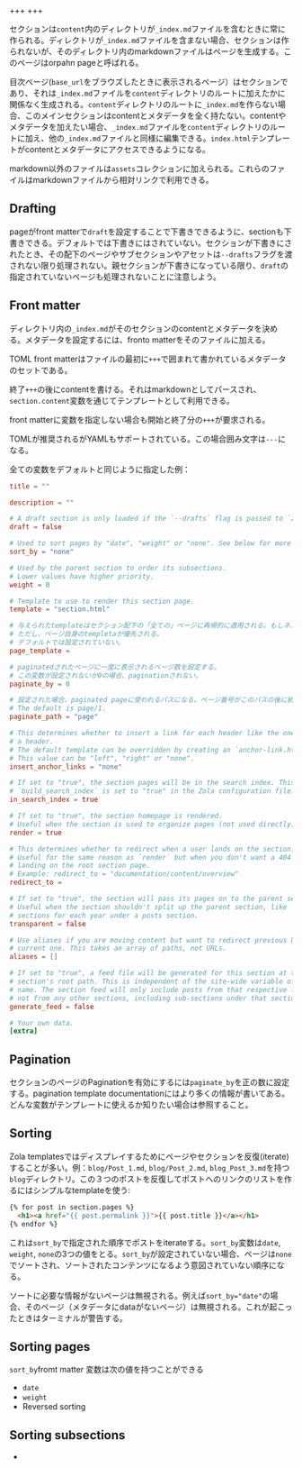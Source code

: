 +++
+++

セクションは`content`内のディレクトリが`_index.md`ファイルを含むときに常に作られる。ディレクトリが`_index.md`ファイルを含まない場合、セクションは作られないが、そのディレクトリ内のmarkdownファイルはページを生成する。このページはorpahn pageと呼ばれる。

目次ページ(`base_url`をブラウズしたときに表示されるページ）はセクションであり、それは`_index.md`ファイルを`content`ディレクトリのルートに加えたかに関係なく生成される。`content`ディレクトリのルートに`_index.md`を作らない場合、このメインセクションはcontentとメタデータを全く持たない。contentやメタデータを加えたい場合、`_index.md`ファイルを`content`ディレクトリのルートに加え、他の`_index.md`ファイルと同様に編集できる。`index.html`テンプレートがcontentとメタデータにアクセスできるようになる。

markdown以外のファイルは`assets`コレクションに加えられる。これらのファイルはmarkdownファイルから相対リンクで利用できる。

## Drafting

pageがfront matterで`draft`を設定することで下書きできるように、sectionも下書きできる。デフォルトでは下書きにはされていない。セクションが下書きにされたとき、その配下のページやサブセクションやアセットは`--drafts`フラグを渡されない限り処理されない。親セクションが下書きになっている限り、`draft`の指定されていないページも処理されないことに注意しよう。

## Front matter

ディレクトリ内の`_index.md`がそのセクションのcontentとメタデータを決める。メタデータを設定するには、fronto matterをそのファイルに加える。

TOML front matterはファイルの最初に`+++`で囲まれて書かれているメタデータのセットである。

終了`+++`の後にcontentを書ける。それはmarkdownとしてパースされ、`section.content`変数を通じてテンプレートとして利用できる。

front matterに変数を指定しない場合も開始と終了分の`+++`が要求される。

TOMLが推奨されるがYAMLもサポートされている。この場合囲み文字は`---`になる。

全ての変数をデフォルトと同じように指定した例：

```toml
title = ""

description = ""

# A draft section is only loaded if the `--drafts` flag is passed to `zola build`, `zola serve` or `zola check`.
draft = false

# Used to sort pages by "date", "weight" or "none". See below for more information.
sort_by = "none"

# Used by the parent section to order its subsections.
# Lower values have higher priority.
weight = 0

# Template to use to render this section page.
template = "section.html"

# 与えられたtemplateはセクション配下の「全ての」ページに再帰的に適用される。もしネストされたセクションの下にページがあれば、一番近いpage_templateが使用される。
# ただし、ページ自身のtempletaが優先される。
# デフォルトでは設定されていない。
page_template =

# paginatedされたページに一度に表示されるページ数を設定する。
# この変数が設定されないか0の場合、paginationされない。
paginate_by = 0

# 設定された場合、paginated pageに使われるパスになる。ページ番号がこのパスの後に続く。
# The default is page/1.
paginate_path = "page"

# This determines whether to insert a link for each header like the ones you can see on this site if you hover over
# a header.
# The default template can be overridden by creating an `anchor-link.html` file in the `templates` directory.
# This value can be "left", "right" or "none".
insert_anchor_links = "none"

# If set to "true", the section pages will be in the search index. This is only used if
# `build_search_index` is set to "true" in the Zola configuration file.
in_search_index = true

# If set to "true", the section homepage is rendered.
# Useful when the section is used to organize pages (not used directly).
render = true

# This determines whether to redirect when a user lands on the section. Defaults to not being set.
# Useful for the same reason as `render` but when you don't want a 404 when
# landing on the root section page.
# Example: redirect_to = "documentation/content/overview"
redirect_to = 

# If set to "true", the section will pass its pages on to the parent section. Defaults to `false`.
# Useful when the section shouldn't split up the parent section, like
# sections for each year under a posts section.
transparent = false

# Use aliases if you are moving content but want to redirect previous URLs to the
# current one. This takes an array of paths, not URLs.
aliases = []

# If set to "true", a feed file will be generated for this section at the
# section's root path. This is independent of the site-wide variable of the same
# name. The section feed will only include posts from that respective feed, and
# not from any other sections, including sub-sections under that section.
generate_feed = false

# Your own data.
[extra]
```

## Pagination

セクションのページのPaginationを有効にするには`paginate_by`を正の数に設定する。pagination template documentationにはより多くの情報が書いてある。どんな変数がテンプレートに使えるか知りたい場合は参照すること。

## Sorting

Zola templatesではディスプレイするためにページやセクションを反復(iterate)することが多い。例：`blog/Post_1.md`, `blog/Post_2.md`, `blog_Post_3.md`を持つ`blog`ディレクトリ。この３つのポストを反復してポストへのリンクのリストを作るにはシンプルなtemplateを使う:

```html
{% for post in section.pages %}
  <h1><a href="{{ post.permalink }}">{{ post.title }}</a></h1>
{% endfor %}
```

これは`sort_by`で指定された順序でポストをiterateする。`sort_by`変数は`date`, `weight`, `none`の3つの値をとる。`sort_by`が設定されていない場合、ページは`none`でソートされ、ソートされたコンテンツになるよう意図されていない順序になる。

ソートに必要な情報がないページは無視される。例えば`sort_by="date"`の場合、そのページ（メタデータにdataがないページ）は無視される。これが起こったときはターミナルが警告する。

## Sorting pages

`sort_by`fromt matter 変数は次の値を持つことができる

- `date`
- `weight`
- Reversed sorting

## Sorting subsections

- 

